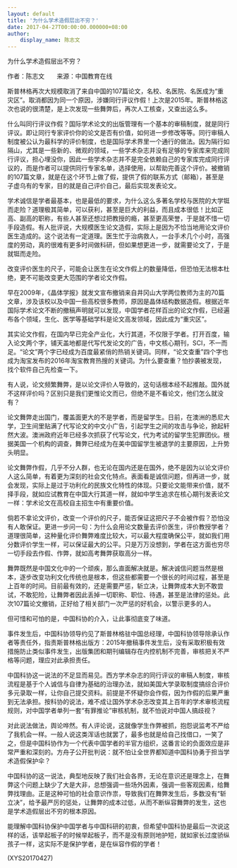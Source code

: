 ```yaml
---
layout: default
title: '为什么学术造假层出不穷？'
date: 2017-04-27T00:00:00.000000+08:00
author:
    display_name: 陈志文
---
```


为什么学术造假层出不穷？

作者：陈志文　　来源：中国教育在线

斯普林格再次大规模取消了来自中国的107篇论文，名校、名医院、名医成为“重灾区”。取消都因为同一个原因，涉嫌同行评议作假！上次是2015年。斯普林格这次也说的很清楚，是上次发现一些舞弊后，再次人工核查，又查出这么多。

什么叫同行评议作假？国际学术论文的出版管理有一个基本的审稿制度，就是同行评议。即让同行专家评价你的论文是否有价值，如何进一步修改等等。同行审稿人制度被公认为最科学的评价制度，也是国际学术界里一个通行的做法。因为隔行如隔山，尤其是一些新的、微观的领域，一些学术杂志并没有足够的专家库来完成同行评议，担心埋没你，因此一些学术杂志并不是完全依赖自己的专家库完成同行评议的，而是作者可以提供同行专家名单，选择使用，以帮助完善这个评价。被撤销的107篇文章，就是在这个环节上做了假，提供了假的联系方式（邮箱），甚至是子虚乌有的专家，目的就是自己评价自己，最后实现发表论文。

学术诚信是学者最基本，也是最低的要求，为什么这么多著名学校与医院的大学铤而走险？道理极其简单，可以获利，甚至是巨大的利益，而且成本很低！比如正高、副高的职称，有些人甚至还想过把教授的瘾，甚至更高荣誉，于是就不惜一切手段造假。有人批评说，大规模医生论文造假，实际上是因为不恰当地用论文评价医生造成的。这个说法有一定道理。医生忙于治病救人，一台手术几个小时，高强度的劳动，真的很难有更多时间做科研，但如果想更进一步，就需要论文了，于是就铤而走险。

改变评价医生的尺子，可能会让医生在论文作假上的数量降低，但恐怕无法根本杜绝，更不可能改变更大范围的学者论文作假。

早在2009年，《晶体学报》就发文宣布撤销来自井冈山大学两位教师为主的70篇文章，涉及该校以及中国一些高校很多教师，原因是晶体结构数据造假。根据近年国际学术论文不断的撤稿声明就可以发现，中国学者花样百出的论文作假，已经遍布各个领域，生化、医学等基础学科是论文高发领域，因此成为“重灾区”。

其实论文作假，在国内早已完全产业化，大行其道，不仅限于学者。打开百度，输入论文两个字，铺天盖地都是代写代发论文的广告，中文核心期刊，SCI，不一而足。“论文”两个字已经成为百度最紧俏的热销关键词。同样，“论文查重”四个字也成为淘宝发布的2016年淘宝教育热搜的关键词。为什么要查重？怕抄袭被发现，找个软件自己先检查一下。

有人说，论文频繁舞弊，是以论文评价人导致的，这句话根本经不起推敲。国外就不这样评价吗？区别只是我们更惟论文而已，但绝不是不看论文，他们怎么就没有？

论文舞弊走出国门，覆盖面更大的不是学者，而是留学生。日前，在澳洲的悉尼大学，卫生间里贴满了代写论文的中文小广告，引起学生之间的攻击与争论，掀起轩然大波。澳洲政府近年已经多次抓获了代写论文，代为考试的留学生犯罪团伙。根据美国一个机构的调查，舞弊已经成为在美中国留学生被退学的主要原因，上升势头明显。

论文舞弊作假，几乎不分人群，也无论在国内还是在国外，绝不是因为以论文评价人这么简单，有着更为深刻的社会文化特点。表面看是诚信问题，但再进一步，就会发现，实际上是过于功利化的民族文化特性的体现。只要论文能带来价值，就不择手段，就如应试教育在中国大行其道一样，就如中学生追求在核心期刊发表论文一样：学术论文在高校自主招生中有重要价值。

倘若不拿论文评价，改变一个评价的尺子，能否保证这把尺子不会被作假？恐怕没有人敢保证。更进一步问一句：为什么会用论文数量去评价医生，评价教授学者？道理很简单，这种量化评价舞弊难度比较大，可以最大程度确保公平，就如我们用分数评价学生一样，可以保证最大的公平。只是万万没想到，学者在这方面也穷尽一切手段去作假、作弊，就如高考舞弊获取高分一样。

舞弊既然是中国文化中的一个顽疾，那么直面解决就是。解决诚信问题当然是根本，逐步改变功利文化传统也是根本，但这些都需要一个很长的时间过程，甚至是上百年的时间。目前最有效的，还是需要严惩，斩立决，让舞弊成本大到不敢尝试，不敢犯险，让舞弊者因此丢掉一切职称、职位、待遇，甚至是法律的惩处。此次107篇论文撤销，正好给了相关部门一次严惩的好机会，以警示更多的人。

但可惜和可怕的是，中国科协的介入，让此事彻底变了味道。

事件发生后，中国科协领导约见了斯普林格驻中国总经理，中国科协领导除承认作者等责任外，指责斯普林格出版方：2015年撤稿事件发生后，没有采取积极有效措施防止类似事件发生，出版集团和期刊编辑存在内控机制不完善，审核把关不严格等问题，理应对此承担责任。

中国科协这一说法的不足显而易见。西方学术杂志的同行评议的审稿人制度，审核流程是基于个人诚信与自律为基础的治理办法，就如美国大学录取制度搞综合评价多元录取一样，让你自己提交资料。前提是不怀疑你会作假，因为作假的后果严重到无法承担。按科协的说法，难不成让国外学术杂志改变其上百年的学术审核流程规则，对中国学者单列一套“有罪推论”审核机制，就不怕说对中国人搞歧视？

对此说法做法，舆论哗然。有人评论说，这就像学生作弊被抓，抱怨说监考不严给了我机会一样。一般人说这类浑话也就罢了，最多也就是给自己找借口，一笑了之，但是中国科协作为一个代表中国学者的半官方组织，这番言论的负面效应是非常严重和深刻的。方舟子公开批判说：就不怕让全世界都知道中国科协勇于担当学术造假保护伞？

中国科协的这一说法，典型地反映了我们社会各界，无论在意识还是理念上，在舞弊这个问题上缺少了大是大非，总想强调一些场外因素，强调一些客观因素，给舞弊找理由。正是这种可怕的社会意识作祟，导致我们在舞弊发生后，多数没有“斩立决”，给予最严厉的惩处，让舞弊的成本过低，从而不断纵容舞弊的发生，这也是学术造假层出不穷的根本原因。

能理解中国科协保护中国学者与中国科研的初衷，但希望中国科协是最后一次说这样的话，该举起板子的时候举起板子，而不是没有原则地护短，就如家长过度骄纵孩子一样，这实际不是保护学者，是在纵容作假的学者！

(XYS20170427)

